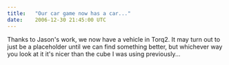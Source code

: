 ```yaml
---
title:   "Our car game now has a car..."
date:    2006-12-30 21:45:00 UTC
---
```


Thanks to Jason's work, we now have a vehicle in Torq2. It may turn out to just be a placeholder until we can find something better, but whichever way you look at it it's nicer than the cube I was using previously...

<a onblur="try {parent.deselectBloggerImageGracefully();} catch(e) {}" href="http://bp3.blogger.com/_Wywrr60_Hxc/RZbeHxDEjBI/AAAAAAAAAAY/yJZ251JhO5c/s1600-h/Screen0015.jpg"><img style="cursor: pointer;" src="http://bp3.blogger.com/_Wywrr60_Hxc/RZbeHxDEjBI/AAAAAAAAAAY/yJZ251JhO5c/s400/Screen0015.jpg" alt="" id="BLOGGER_PHOTO_ID_5014439460130294802" border="0" /></a><div style="clear:both; padding-bottom:0.25em"></div>